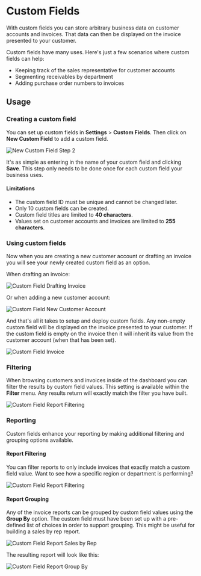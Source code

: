 # Custom Fields

With custom fields you can store arbitrary business data on customer accounts and invoices. That data can then be displayed on the invoice presented to your customer.

Custom fields have many uses. Here's just a few scenarios where custom fields can help:

- Keeping track of the sales representative for customer accounts
- Segmenting receivables by department
- Adding purchase order numbers to invoices

## Usage

### Creating a custom field

You can set up custom fields in **Settings** > **Custom Fields**. Then click on **New Custom Field** to add a custom field.

![New Custom Field Step 2](../img/custom-field-create-step-2.png)

It's as simple as entering in the name of your custom field and clicking **Save**. This step only needs to be done once for each custom field your business uses.

#### Limitations

- The custom field ID must be unique and cannot be changed later.
- Only 10 custom fields can be created.
- Custom field titles are limited to **40 characters**.
- Values set on customer accounts and invoices are limited to **255 characters**.

### Using custom fields

Now when you are creating a new customer account or drafting an invoice you will see your newly created custom field as an option.

When drafting an invoice:

![Custom Field Drafting Invoice](../img/custom-field-drafting-invoice.png)

Or when adding a new customer account:

![Custom Field New Customer Account](../img/custom-field-new-customer-account.png)

And that's all it takes to setup and deploy custom fields. Any non-empty custom field will be displayed on the invoice presented to your customer. If the custom field is empty on the invoice then it will inherit its value from the customer account (when that has been set).

![Custom Field Invoice](../img/custom-field-invoice.png)

### Filtering

When browsing customers and invoices inside of the dashboard you can filter the results by custom field values. This setting is available within the **Filter** menu. Any results return will exactly match the filter you have built.

![Custom Field Report Filtering](../img/custom-field-filter-sales.png)

### Reporting

Custom fields enhance your reporting by making additional filtering and grouping options available.

#### Report Filtering

You can filter reports to only include invoices that exactly match a custom field value. Want to see how a specific region or department is performing?

![Custom Field Report Filtering](../img/custom-field-report-filter-sales.png)

#### Report Grouping

Any of the invoice reports can be grouped by custom field values using the **Group By** option. The custom field must have been set up with a pre-defined list of choices in order to support grouping. This might be useful for building a sales by rep report.

![Custom Field Report Sales by Rep](../img/custom-field-report-grouping-sales.png)

The resulting report will look like this:

![Custom Field Report Group By](../img/custom-field-grouped-report-sales.png)